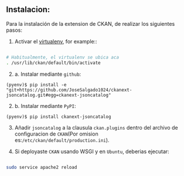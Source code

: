 Instalacion:
---
Para la instalación de la extension  de CKAN, de realizar los siguientes pasos:

1. Activar el [virtualenv](https://wiki.archlinux.org/index.php/Python/Virtual_environment_(Espa%C3%B1ol)), for example::
     
```bash

# Habitualmente, el virtualenv se ubica aca
. /usr/lib/ckan/default/bin/activate

```

2. a. Instalar mediante ``github``:
```
(pyenv)$ pip install -e "git+https://github.com/JoseSalgado1024/ckanext-jsoncatalog.git#egg=ckanext-jsoncatalog"

```

2. b. Instalar mediante ``PyPI``:
```
(pyenv)$ pip install ckanext-jsoncatalog

```

3. Añadir ``jsoncatalog`` a la clausula ``ckan.plugins`` dentro del archivo de configuracion de ``CKAN``(Por omision es:``/etc/ckan/default/production.ini``).


4. Si deployaste ``CKAN`` usando WSGI y en ``Ubuntu``, deberias ejecutar:

```bash

sudo service apache2 reload

```
